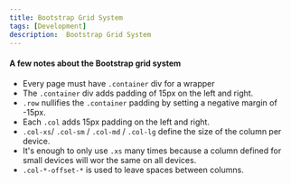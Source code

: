```yaml
---
title: Bootstrap Grid System
tags: [Development]
description:  Bootstrap Grid System
---
```

#### A few notes about the Bootstrap grid system

* Every page must have ```.container``` div for a wrapper
* The ```.container``` div adds padding of 15px on the left and right.
* ```.row``` nullifies the ```.container``` padding by setting a negative margin of -15px.
* Each ```.col``` adds 15px padding on the left and right.
*  ```.col-xs```/ ```.col-sm``` / ```.col-md``` / ```.col-lg``` define the size of the column per device.
* It's enough to only use ```.xs``` many times because a column defined for small devices will wor the same on all devices.
* ```.col-*-offset-*``` is used to leave spaces between columns.
